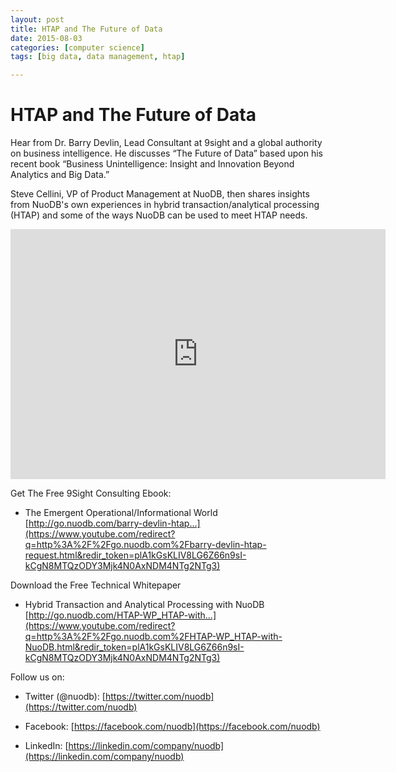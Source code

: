 ```yaml
---
layout: post
title: HTAP and The Future of Data
date: 2015-08-03
categories: [computer science]
tags: [big data, data management, htap]

---
```


# HTAP and The Future of Data

Hear from Dr. Barry Devlin, Lead Consultant at 9sight and a global authority on business intelligence. He discusses “The Future of Data” based upon his recent book “Business Unintelligence: Insight and Innovation Beyond Analytics and Big Data.”

Steve Cellini, VP of Product Management at NuoDB, then shares insights from NuoDB's own experiences in hybrid transaction/analytical processing (HTAP) and some of the ways NuoDB can be used to meet HTAP needs.


<iframe width="600" height="400" src="https://www.youtube.com/embed/1wGv_4VruTI" frameborder="0" allowfullscreen></iframe>


Get The Free 9Sight Consulting Ebook:  
- The Emergent Operational/Informational World [http://go.nuodb.com/barry-devlin-htap...](https://www.youtube.com/redirect?q=http%3A%2F%2Fgo.nuodb.com%2Fbarry-devlin-htap-request.html&redir_token=plA1kGsKLIV8LG6Z66n9sI-kCgN8MTQzODY3Mjk4N0AxNDM4NTg2NTg3)

Download the Free Technical Whitepaper  
- Hybrid Transaction and Analytical Processing with NuoDB [http://go.nuodb.com/HTAP-WP_HTAP-with...](https://www.youtube.com/redirect?q=http%3A%2F%2Fgo.nuodb.com%2FHTAP-WP_HTAP-with-NuoDB.html&redir_token=plA1kGsKLIV8LG6Z66n9sI-kCgN8MTQzODY3Mjk4N0AxNDM4NTg2NTg3)


Follow us on:

- Twitter (@nuodb): [https://twitter.com/nuodb](https://twitter.com/nuodb)

- Facebook: [https://facebook.com/nuodb](https://facebook.com/nuodb)

- LinkedIn: [https://linkedin.com/company/nuodb](https://linkedin.com/company/nuodb)